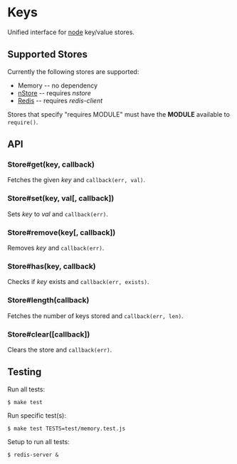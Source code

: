 
# Keys

 Unified interface for [node](http://nodejs.org) key/value stores.

## Supported Stores

Currently the following stores are supported:

  * Memory -- no dependency
  * [nStore](http://github.com/creationix/nStore) -- requires _nstore_
  * [Redis](http://github.com/fictorial/redis-node-client) -- requires _redis-client_

Stores that specify "requires MODULE" must have the **MODULE** available to `require()`.

## API

### Store#get(key, callback)

 Fetches the given _key_ and `callback(err, val)`.

### Store#set(key, val[, callback])

 Sets _key_ to _val_ and `callback(err)`.

### Store#remove(key[, callback])

 Removes _key_ and `callback(err)`.

### Store#has(key, callback)

 Checks if _key_ exists and `callback(err, exists)`.

### Store#length(callback)

 Fetches the number of keys stored and `callback(err, len)`.

### Store#clear([callback])

 Clears the store and `callback(err)`.

## Testing

Run all tests:

	$ make test

Run specific test(s):

	$ make test TESTS=test/memory.test.js

Setup to run all tests:

	$ redis-server &
